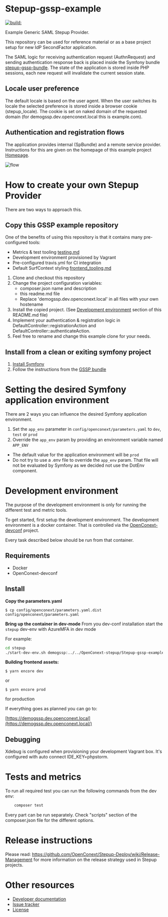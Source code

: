 Stepup-gssp-example
===================

<a href="#">
    <img src="https://travis-ci.org/OpenConext/Stepup-gssp-bundle.svg?branch=master" alt="build:">
</a></br>

Example Generic SAML Stepup Provider.

This repository can be used for reference material or 
as a base project setup for new IdP SecondFactor application.

The SAML logic for receiving authentication request (AuthnRequest) and sending authentication response back is
placed inside the Symfony bundle [stepup-gssp-bundle](https://github.com/OpenConext/Stepup-gssp-bundle). The state of the
application is stored inside PHP sessions, each new request will invalidate the current session state.

Locale user preference
----------------------

The default locale is based on the user agent. When the user switches its locale the selected preference is stored inside a
browser cookie (stepup_locale). The cookie is set on naked domain of the requested domain (for demogssp.dev.openconext.local this is example.com).

Authentication and registration flows
-------------------------------------

The application provides internal (SpBundle) and a remote service provider. Instructions for this are given 
on the homepage of this example project [Homepage](https://demogssp.dev.openconext.local/).

![flow](docs/flow.png)
<!---
regenerate docs/flow.png with `plantum1 README.md` or with http://www.plantuml.com/plantuml
@startuml docs/flow
actor User
participant "Service provider" as SP
box "Stepup GSSP example"
participant "GSSP Bundle" as IdP
participant "SecondFactor implementation" as App
end box
User -> SP: Register/Authenticate
SP -> IdP: Send AuthnRequest
activate IdP
IdP -> App: Redirect to SecondFactor endpoint
App -> App: <Your custom SecondFactor implementation>
App -> IdP: Redirect to SSO Return endpoint
IdP -> SP: AuthnRequest response
deactivate IdP
SP -> User: User registered/Authenticated
@enduml
--->


How to create your own Stepup Provider
======================================

There are two ways to approach this. 

Copy this GSSP example repository
---------------------------------

One of the benefits of using this repository is that it contains many pre-configured tools:

* Metrics & test tooling [testing.md](./docs/testing.md)
* Development environment provisioned by Vagrant 
* Pre-configured travis.yml for CI integration
* Default SurfContext styling [frontend_tooling.md](./docs/frontend_tooling.md)

1) Clone and checkout this repository
2) Change the project configuration variables:
    * composer.json name and description
    * this readme.md file
    * Replace 'demogssp.dev.openconext.local' in all files with your own hostename
3) Install the copied project. (See [Development environment](#) section of this README.md file)
4) Implement your authentication & registration logic in DefaultController::registrationAction and DefaultController::authenticateAction. 
5) Feel free to rename and change this example clone for your needs.

Install from a clean or exiting symfony project
------------------------------------

1) [Install Symfony](http://symfony.com/doc/current/setup.html) 
2) Follow the instructions from the [GSSP bundle](https://github.com/OpenConext/Stepup-gssp-bundle)

Setting the desired Symfony application environment
===================================================
There are 2 ways you can influence the desired Symfony application environment.

1. Set the `app_env` parameter in `config/openconext/parameters.yaml` to `dev`, `test` or `prod`
2. Override the `app_env` param by providing an environment variable named `APP_ENV`

- The default value for the application environment will be `prod`
- Do not try to use a .env file to override the `app_env` param. That file will not be evaluated by Symfony as we decided not use the DotEnv component.

Development environment
======================

The purpose of the development environment is only for running the different test and metric tools.

To get started, first setup the development environment. The development environment is a docker container. That is
controlled via the [OpenConext-devconf](https://github.com/OpenConext/OpenConext-devconf/) project.

Every task described below should be run from that container.

Requirements
-------------------
- Docker
- OpenConext-devconf

Install
-------------------
**Copy the parameters.yaml**

`$ cp config/openconext/parameters.yaml.dist config/openconext/parameters.yaml`

**Bring up the container in dev-mode**
From you dev-conf installation start the `stepup` dev-env with AzureMFA in dev mode

For example:

```bash
cd stepup
./start-dev-env.sh demogssp:../../OpenConext-stepup/Stepup-gssp-example
```

**Building frontend assets:**

`$ yarn encore dev`

or

`$ yarn encore prod`

for production


If everything goes as planned you can go to:

[https://demogssp.dev.openconext.local](https://demogssp.dev.openconext.local/)

Debugging
-------------------
Xdebug is configured when provisioning your development Vagrant box. 
It's configured with auto connect IDE_KEY=phpstorm. 

Tests and metrics
======================

To run all required test you can run the following commands from the dev env:

```bash 
    composer test 
```

Every part can be run separately. Check "scripts" section of the composer.json file for the different options.

Release instructions
=====================

Please read: https://github.com/OpenConext/Stepup-Deploy/wiki/Release-Management for more information on the release strategy used in Stepup projects.

Other resources
======================

 - [Developer documentation](docs/index.md)
 - [Issue tracker](https://www.pivotaltracker.com/n/projects/1163646)
 - [License](LICENSE)
